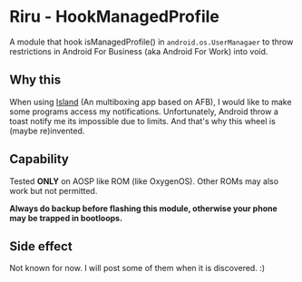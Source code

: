 # Riru - HookManagedProfile

A module that hook isManagedProfile() in ``android.os.UserManagaer`` to throw restrictions in Android For Business (aka Android For Work) into void.

## Why this

When using [Island](https://play.google.com/store/apps/details?id=com.oasisfeng.island) (An multiboxing app based on AFB), I would like to make some programs access my notifications. Unfortunately, Android throw a toast notify me its impossible due to limits. And that's why this wheel is (maybe re)invented.

## Capability

Tested **ONLY** on AOSP like ROM (like OxygenOS). Other ROMs may also work but not permitted. 

**Always do backup before flashing this module, otherwise your phone may be trapped in bootloops.**

## Side effect

Not known for now. I will post some of them when it is discovered. :)

